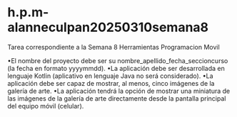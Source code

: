 # h.p.m-alanneculpan20250310semana8
 Tarea correspondiente a la Semana 8 Herramientas Programacion Movil

•El nombre del proyecto debe ser su nombre_apellido_fecha_seccioncurso (la fecha en formato yyyymmdd). 
•La aplicación debe ser desarrollada en lenguaje Kotlin (aplicativo en lenguaje Java no será considerado). 
•La aplicación debe ser capaz de mostrar, al menos, cinco imágenes de la galería de arte. 
•La aplicación tendrá la opción de mostrar una miniatura de las imágenes de la galería de arte directamente desde la pantalla principal del equipo móvil (celular).
